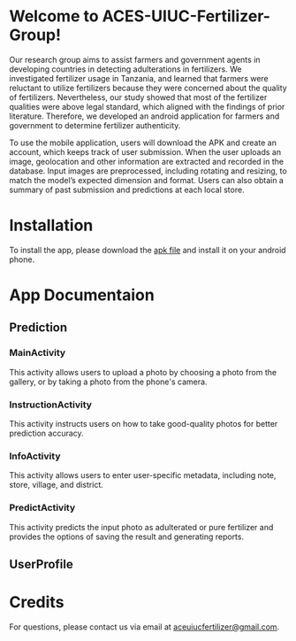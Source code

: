 # Welcome to ACES-UIUC-Fertilizer-Group!

Our research group aims to assist farmers and government agents in developing countries in detecting adulterations in fertilizers. We investigated fertilizer usage in Tanzania, and learned that farmers were reluctant to utilize fertilizers because they were concerned about the quality of fertilizers. Nevertheless, our study showed that most of the fertilizer qualities were above legal standard, which aligned with the findings of prior literature. Therefore, we developed an android application for farmers and government to determine fertilizer authenticity. 

To use the mobile application, users will download the APK and create an account, which keeps track of user submission. When the user uploads an image, geolocation and other information are extracted and recorded in the database. Input images are preprocessed, including rotating and resizing, to match the model’s expected dimension and format. Users can also obtain a summary of past submission and predictions at each local store. 

# Installation

To install the app, please download the [apk file](https://drive.google.com/file/d/1coMGOr7_yWZFNHD-UJpgEIvTEqXdlNJ8/view?usp=sharing) and install it on your android phone.

# App Documentaion

## Prediction

### MainActivity

This activity allows users to upload a photo by choosing a photo from the gallery, or by taking a photo from the phone's camera.

### InstructionActivity

This activity instructs users on how to take good-quality photos for better prediction accuracy.

### InfoActivity

This activity allows users to enter user-specific metadata, including note, store, village, and district.

### PredictActivity

This activity predicts the input photo as adulterated or pure fertilizer and provides the options of saving the result and generating reports.

## UserProfile


# Credits

For questions, please contact us via email at aceuiucfertilizer@gmail.com.
